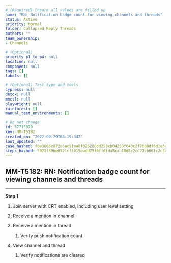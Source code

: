 ```yaml
---
# (Required) Ensure all values are filled up
name: "RN: Notification badge count for viewing channels and threads"
status: Active
priority: Normal
folder: Collapsed Reply Threads
authors: ""
team_ownership: 
- Channels

# (Optional)
priority_p1_to_p4: null
location: null
component: null
tags: []
labels: []

# (Optional) Test type and tools
cypress: null
detox: null
mmctl: null
playwright: null
rainforest: []
manual_test_environments: []

# Do not change
id: 37715970
key: MM-T5182
created_on: "2022-09-29T03:19:34Z"
last_updated: ""
case_hashed: f0e3866c872e6ac51aa8f025208dd253eb04258f640c2f7808df6d1e3eadfa056586a3158852200a086eb1184875cafc
steps_hashed: 5922f89be8521cf3015eadd25f0ff6fda8cab18d8c2cd27cb661c2c5405868c737da13f32595ceb3d950fbb49e5cbf7d
---
```


<!-- (Auto-generated) Based on frontmatter's "key" and "name" -->

## MM-T5182: RN: Notification badge count for viewing channels and threads

---

**Step 1**

1. Join server with CRT enabled, including user level setting

2. Receive a mention in channel

3. Receive a mention in thread 

   1. Verify push notification count

4. View channel and thread

   1. Verify notifications are cleared
